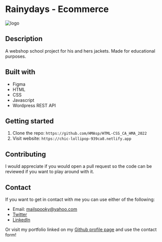 # Rainydays - Ecommerce

![logo](images/Logodiamond.png)

## Description

A webshop school project for his and hers jackets. Made for educational purposes.

## Built with

- Figma
- HTML
- CSS
- Javascript
- Wordpress REST API

## Getting started

1. Clone the repo: `https://github.com/HMAsp/HTML-CSS_CA_HMA_2022`
2. Visit website: `https://chic-lollipop-939ca8.netlify.app`

## Contributing

I would appreciate if you would open a pull request so the code can be reviewed if you want to play around with it.

## Contact

If you want to get in contact with me you can use either of the following:
* Email: mailspooky@yahoo.com
* [Twitter](https://twitter.com/HansMarAnd)
* [LinkedIn](https://www.linkedin.com/in/hma1982/)

Or visit my portfolio linked on my [Github profile page](https://github.com/HMAsp) and use the contact form!


